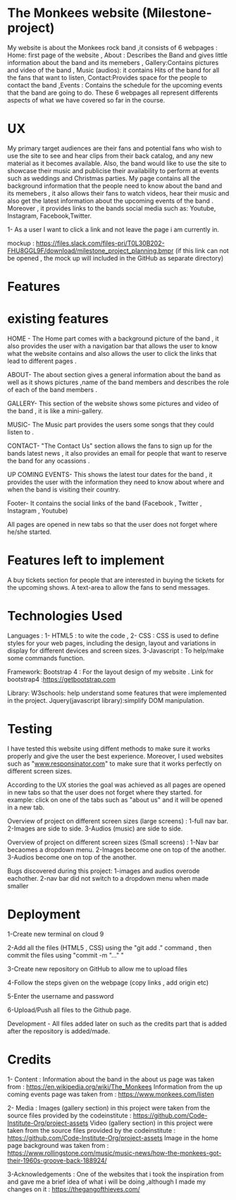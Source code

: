 # The Monkees website (Milestone-project)

My website is about the Monkees rock band ,it consists of 6 webpages : Home: first page of the website , About : Describes the Band and gives little information about the band and its memebers , Gallery:Contains pictures and video of the band , Music (audios): it contains Hits of the band for all the fans that want to listen, Contact:Provides space for the people to contact the band ,Events : Contains the schedule for the upcoming events that the band are going to do. These 6 webpages all represent differents aspects of what we have covered so far in the course.

# UX 

My primary target audiences are their fans and potential fans who wish to use the site to see and hear clips from their back catalog, and any new material as it becomes available.
Also, the band would like to use the site to showcase their music and publicise their availability to perform at events such as weddings and Christmas parties. 
My page contains all the background information that the people need to know about the band and its memebers , it also allows their fans to watch videos, hear their music and also get the latest information about the upcoming events of the band . Moreover , it provides links to the bands social media such as: Youtube, Instagram, Facebook,Twitter.

1- As a user I want to click a link and not leave the page i am currently in.

mockup : https://files.slack.com/files-pri/T0L30B202-FHU8GGL9F/download/milestone_project_planning.bmpr 
(if this link can not be opened , the mock up will included in the GitHub as separate directory)

# Features 

# existing features 

HOME - The Home part comes with a background picture of the band , it also provides the user with a navigation bar that allows the user to know what the website contains and also allows the user to click the links that lead to different pages .

ABOUT- The about section gives a general information about the band as well as it shows pictures ,name of the band members and describes the role of each of the band members .

GALLERY- This section of the website shows some pictures and video of the band , it is like a mini-gallery.

MUSIC- The Music part provides the users some songs that they could listen to .

CONTACT- "The Contact Us" section allows the fans to sign up for the bands latest news , it also provides an email for people that want to reserve the band for any ocassions .

UP COMING EVENTS- This shows the latest tour dates for the band , it provides the user with the information they need to know about where and when the band is visiting their country.

Footer- It contains the social links of the band (Facebook , Twitter , Instagram , Youtube)

All pages are opened in new tabs so that the user does not forget where he/she started. 

# Features left to implement 

A buy tickets section for people that are interested in buying the tickets for the upcoming shows.
A text-area to allow the fans to send messages.

# Technologies Used 
 
Languages : 1- HTML5 : to wite the code ,
            2- CSS  : CSS is used to define styles for your web pages, including the design, layout and variations in display for different devices and screen sizes.
            3-Javascript : To help/make some commands function.
            
Framework: Bootstrap 4 : For the layout design of my website . 
            Link for bootstrap4 :https://getbootstrap.com
            

Library: W3schools: help understand some features that were implemented in the project.
        Jquery(javascript library):simplify DOM manipulation.
        

# Testing 

I have tested this website using diffent methods to make sure it works properly and give the user the best experience. Moreover, I used websites such as  "www.responsinator.com" to make sure that it works perfectly on different screen sizes.

According to the UX stories the goal was achieved as all pages are opened in new tabs so that the user does not forget where they started. 
for example:  click on one of the tabs such as "about us" and it will be opened in a new tab.

Overview of project on different screen sizes (large screens) :
1-full nav bar. 
2-Images are side to side.
3-Audios (music) are side to side.

Overview of project on different screen sizes (Small screens) :
1-Nav bar becaomes a dropdown menu.
2-Images become one on top of the another.
3-Audios become one on top of the another.

Bugs discovered during this project: 
1-images and audios overode eachother.
2-nav bar did not switch to a dropdown menu when made smaller 

# Deployment

1-Create new terminal on cloud 9


2-Add all the files (HTML5 , CSS) using the "git add ." command , then commit the files using "commit -m "..." "


3-Create new repository on GitHub to allow me to upload files 


4-Follow the steps given on the webpage (copy links , add origin etc)


5-Enter the username and password 


6-Upload/Push all files to the Github page.


Development - All files added later on such as the credits part that is added after the repository is added/made.

# Credits

1- Content : Information about the band in the about us page was taken from : https://en.wikipedia.org/wiki/The_Monkees
             Information from the up coming events page was taken from : https://www.monkees.com/listen
             
2- Media : Images (gallery section) in this project were taken from the source files provided by the codeinstitute : https://github.com/Code-Institute-Org/project-assets
           Video (gallery section) in this project were taken from the source files provided by the codeinstitute : https://github.com/Code-Institute-Org/project-assets
           Image in the home page background was taken from : https://www.rollingstone.com/music/music-news/how-the-monkees-got-their-1960s-groove-back-188924/

3-Acknowledgements :
One of the websites that i took the inspiration from and gave me a brief idea of what i will be doing ,although I made my changes on it  : https://thegangofthieves.com/